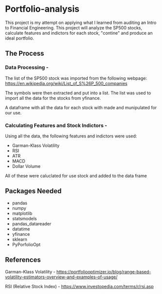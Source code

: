 # Portfolio-analysis
This project is my attempt on applying what I learned from auditing an Intro to Financial Engineering. 
This project will analyze the SP500 stocks, calculate features and indictors for each stock, "contine" and produce an ideal portfolio.

## The Process 
### Data Processing - 
The list of the SP500 stock was imported from the following webpage: https://en.wikipedia.org/wiki/List_of_S%26P_500_companies

The symbols were then extracted and put into a list. The list was used to import all the data for the stocks from yfinance.

A dataframe with all the data for each stock with made and munipulated for our use. 

### Calculating Features and Stock Indictors - 
Using all the data, the following features and indictors were used: 
* Garman-Klass Volatility 
* RSI 
* ATR
* MACD
* Dollar Volume 

All of these were caluclated for use stock and added to the data frame

#### 

## Packages Needed
* pandas
* numpy 
* matplotlib
* statsmodels
* pandas_datareader
* datatime
* yfinance
* sklearn
* PyPorfolioOpt


## References
Garman-Klass Volatility - https://portfoliooptimizer.io/blog/range-based-volatility-estimators-overview-and-examples-of-usage/

RSI (Relative Stock Index) - https://www.investopedia.com/terms/r/rsi.asp









